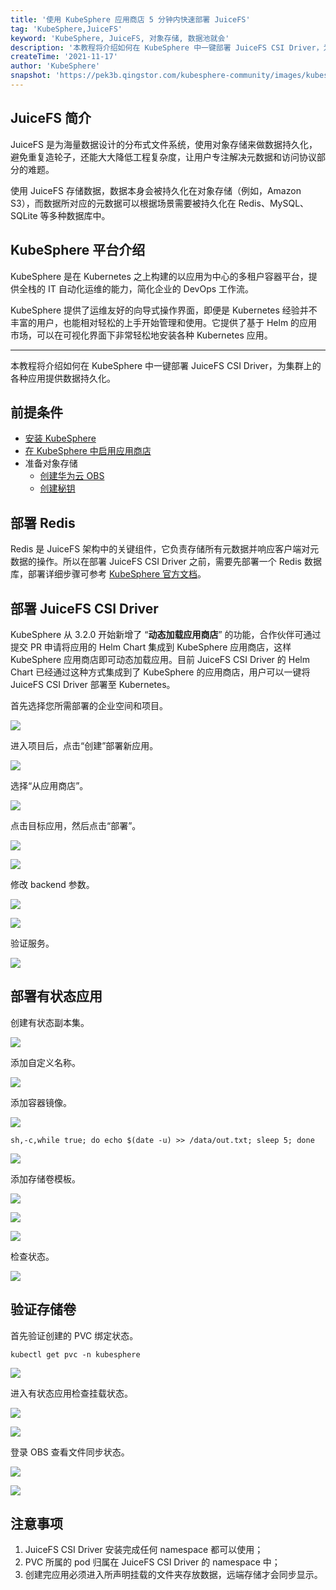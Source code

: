 ```yaml
---
title: '使用 KubeSphere 应用商店 5 分钟内快速部署 JuiceFS'
tag: 'KubeSphere,JuiceFS'
keyword: 'KubeSphere, JuiceFS, 对象存储, 数据池就会'
description: '本教程将介绍如何在 KubeSphere 中一键部署 JuiceFS CSI Driver，为集群上的各种应用提供数据持久化。'
createTime: '2021-11-17'
author: 'KubeSphere'
snapshot: 'https://pek3b.qingstor.com/kubesphere-community/images/kubesphere-juicefs-cover.png'
---
```


## JuiceFS 简介

JuiceFS 是为海量数据设计的分布式文件系统，使用对象存储来做数据持久化，避免重复造轮子，还能大大降低工程复杂度，让用户专注解决元数据和访问协议部分的难题。
 
使用 JuiceFS 存储数据，数据本身会被持久化在对象存储（例如，Amazon S3），而数据所对应的元数据可以根据场景需要被持久化在 Redis、MySQL、SQLite 等多种数据库中。

## KubeSphere 平台介绍

KubeSphere 是在 Kubernetes 之上构建的以应用为中心的多租户容器平台，提供全栈的 IT 自动化运维的能力，简化企业的 DevOps 工作流。

KubeSphere 提供了运维友好的向导式操作界面，即便是 Kubernetes 经验并不丰富的用户，也能相对轻松的上手开始管理和使用。它提供了基于 Helm 的应用市场，可以在可视化界面下非常轻松地安装各种 Kubernetes 应用。

----

本教程将介绍如何在 KubeSphere 中一键部署 JuiceFS CSI Driver，为集群上的各种应用提供数据持久化。

## 前提条件

- [安装 KubeSphere](https://v3-1.docs.kubesphere.io/zh/docs/installing-on-linux/public-cloud/install-kubesphere-on-huaweicloud-ecs/)
- [在 KubeSphere 中启用应用商店](https://kubesphere.com.cn/docs/pluggable-components/app-store/)
- 准备对象存储
  - [创建华为云 OBS](https://support.huaweicloud.com/function-obs/index.html)
  - [创建秘钥](https://support.huaweicloud.com/usermanual-ca/zh-cn_topic_0046606340.html)

## 部署 Redis

Redis 是 JuiceFS 架构中的关键组件，它负责存储所有元数据并响应客户端对元数据的操作。所以在部署 JuiceFS CSI Driver 之前，需要先部署一个 Redis 数据库，部署详细步骤可参考 [KubeSphere 官方文档](https://kubesphere.com.cn/docs/application-store/built-in-apps/redis-app/)。

## 部署 JuiceFS CSI Driver

KubeSphere 从 3.2.0 开始新增了 “**动态加载应用商店**” 的功能，合作伙伴可通过提交 PR 申请将应用的 Helm Chart 集成到 KubeSphere 应用商店，这样 KubeSphere 应用商店即可动态加载应用。目前 JuiceFS CSI Driver 的 Helm Chart 已经通过这种方式集成到了 KubeSphere 的应用商店，用户可以一键将 JuiceFS CSI Driver 部署至 Kubernetes。

首先选择您所需部署的企业空间和项目。

![](https://pek3b.qingstor.com/kubesphere-community/images/202111171258640.png)

进入项目后，点击“创建”部署新应用。

![](https://pek3b.qingstor.com/kubesphere-community/images/202111171322458.png)

选择“从应用商店”。

![](https://pek3b.qingstor.com/kubesphere-community/images/202111171323750.png)

点击目标应用，然后点击“部署”。

![](https://pek3b.qingstor.com/kubesphere-community/images/202111171324754.png)

![](https://pek3b.qingstor.com/kubesphere-community/images/202111171326929.png)

修改 backend 参数。

![](https://pek3b.qingstor.com/kubesphere-community/images/df9d86c2-590f-4699-a4da-698ffce2e0cf.png)

![](https://pek3b.qingstor.com/kubesphere-community/images/cca8f710-1e56-40c2-b405-ca06189d73de.png)

验证服务。

![](https://pek3b.qingstor.com/kubesphere-community/images/08cfbc9b-808a-40ad-a3a2-6932e15e82b3.png)

## 部署有状态应用

创建有状态副本集。

![](https://pek3b.qingstor.com/kubesphere-community/images/499b9863-ea8e-4244-b092-21a728833fe1.png)

添加自定义名称。

![](https://pek3b.qingstor.com/kubesphere-community/images/9cf28790-d656-4ced-a6fd-e1a7f8d3ea8b.png)

添加容器镜像。

![](https://pek3b.qingstor.com/kubesphere-community/images/679cfa7a-054e-401e-8470-f85ed54e805b.png)

```
sh,-c,while true; do echo $(date -u) >> /data/out.txt; sleep 5; done
```

![](https://pek3b.qingstor.com/kubesphere-community/images/98129318-2906-461e-b86d-cb9fe486eea7.png)

添加存储卷模板。

![](https://pek3b.qingstor.com/kubesphere-community/images/ae2c0266-0b34-493d-bd31-80a7332e3238.png)

![](https://pek3b.qingstor.com/kubesphere-community/images/98e4cbaf-e252-4605-b60a-34518128fbbc.png)

![](https://pek3b.qingstor.com/kubesphere-community/images/e0fa1604-6e8d-460e-b357-30c308972bd1.png)

检查状态。

![](https://pek3b.qingstor.com/kubesphere-community/images/55144d0e-1be3-4cfd-a00a-aa2e00946e88.png)

## 验证存储卷

首先验证创建的 PVC 绑定状态。

```
kubectl get pvc -n kubesphere
```

![](https://pek3b.qingstor.com/kubesphere-community/images/2ce0de69-c590-4d4a-b4b9-cec9e692c816.png)

进入有状态应用检查挂载状态。

![](https://pek3b.qingstor.com/kubesphere-community/images/eef27646-6521-43fc-a456-7e9444827368.png)

![](https://pek3b.qingstor.com/kubesphere-community/images/182aae69-5f2b-4aa1-aa5a-0d6972c2ce28.png)

登录 OBS 查看文件同步状态。

![](https://pek3b.qingstor.com/kubesphere-community/images/58287121-07f9-4a3e-ba3b-78be61a3eeee.png)

![](https://pek3b.qingstor.com/kubesphere-community/images/e3d4bf02-db34-4c37-a537-cb1a692d071e.png)

## 注意事项

1. JuiceFS CSI Driver 安装完成任何 namespace 都可以使用；
2. PVC 所属的 pod 归属在 JuiceFS CSI Driver 的 namespace 中；
3. 创建完应用必须进入所声明挂载的文件夹存放数据，远端存储才会同步显示。